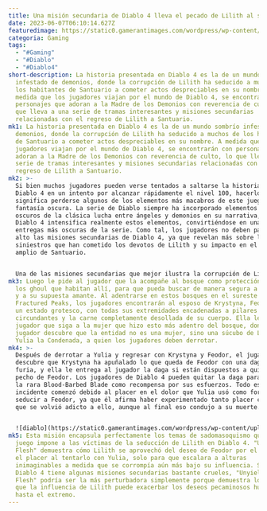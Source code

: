 ```yaml
---
title: Una misión secundaria de Diablo 4 lleva el pecado de Lilith al siguiente nivel.
date: 2023-06-07T06:10:14.627Z
featuredimage: https://static0.gamerantimages.com/wordpress/wp-content/uploads/2023/06/diablo-4-lilith-fractured-peaks-side-quest-unyielding-flesh.jpg?q=50&fit=contain&w=1140&h=&dpr=1.5
categoria: Gaming
tags:
  - "#Gaming"
  - "#Diablo"
  - "#Diablo4"
short-description: La historia presentada en Diablo 4 es la de un mundo sombrío
  infestado de demonios, donde la corrupción de Lilith ha seducido a muchos de
  los habitantes de Santuario a cometer actos despreciables en su nombre. A
  medida que los jugadores viajan por el mundo de Diablo 4, se encontrarán con
  personajes que adoran a la Madre de los Demonios con reverencia de culto, lo
  que lleva a una serie de tramas interesantes y misiones secundarias
  relacionadas con el regreso de Lilith a Santuario.
mk1: La historia presentada en Diablo 4 es la de un mundo sombrío infestado de
  demonios, donde la corrupción de Lilith ha seducido a muchos de los habitantes
  de Santuario a cometer actos despreciables en su nombre. A medida que los
  jugadores viajan por el mundo de Diablo 4, se encontrarán con personajes que
  adoran a la Madre de los Demonios con reverencia de culto, lo que lleva a una
  serie de tramas interesantes y misiones secundarias relacionadas con el
  regreso de Lilith a Santuario.
mk2: >-
  Si bien muchos jugadores pueden verse tentados a saltarse la historia de
  Diablo 4 en un intento por alcanzar rápidamente el nivel 100, hacerlo
  significa perderse algunos de los elementos más macabros de este juego de
  fantasía oscura. La serie de Diablo siempre ha incorporado elementos más
  oscuros de la clásica lucha entre ángeles y demonios en su narrativa, pero
  Diablo 4 intensifica realmente estos elementos, convirtiéndose en una de las
  entregas más oscuras de la serie. Como tal, los jugadores no deben pasar por
  alto las misiones secundarias de Diablo 4, ya que revelan más sobre los actos
  siniestros que han cometido los devotos de Lilith y su impacto en el mundo más
  amplio de Santuario.


  Una de las misiones secundarias que mejor ilustra la corrupción de Lilith en Diablo 4 es la misión secundaria "Unyielding Flesh" que los jugadores pueden adquirir al hablar con Krystyna en Yelesna, en la región de Fractured Peaks. Esta es una zona de principios de juego a la que la mayoría de los jugadores llegarán mientras siguen la misión principal del Acto 1, y los jugadores pueden hablar con la mujer al este del punto de ruta de Yelesna para activar esta misión. La misión comienza de manera inocua, con Krystyna diciéndole al jugador que sospecha que su esposo le está siendo infiel, ya que lo vieron escabullirse en medio de la noche con otra mujer.
mk3: Luego le pide al jugador que la acompañe al bosque como protección contra
  los ghoul que habitan allí, para que pueda buscar de manera segura a su esposo
  y a su supuesta amante. Al adentrarse en estos bosques en el sureste de
  Fractured Peaks, los jugadores encontrarán al esposo de Krystyna, Feodor, en
  un estado grotesco, con todas sus extremidades encadenadas a pilares
  circundantes y la carne completamente desollada de su cuerpo. Ella le pide al
  jugador que siga a la mujer que hizo esto más adentro del bosque, donde el
  jugador descubre que la entidad no es una mujer, sino una súcubo de Lilith,
  Yulia la Condenada, a quien los jugadores deben derrotar.
mk4: >-
  Después de derrotar a Yulia y regresar con Krystyna y Feodor, el jugador
  descubre que Krystyna ha apuñalado lo que queda de Feodor con una daga en su
  furia, y ella le entrega al jugador la daga si están dispuestos a quitarla del
  pecho de Feodor. Los jugadores de Diablo 4 pueden quitar la daga para recibir
  la rara Blood-Barbed Blade como recompensa por sus esfuerzos. Todo este
  incidente comenzó debido al placer en el dolor que Yulia usó como forma de
  seducir a Feodor, ya que él afirma haber experimentado tanto placer como dolor
  que se volvió adicto a ello, aunque al final eso condujo a su muerte. 


  ![diablo](https://static0.gamerantimages.com/wordpress/wp-content/uploads/2023/05/diablo-4-unyielding-flesh-quest-02.jpg?q=50&fit=crop&w=1500&dpr=1.5 "diablo")
mk5: Esta misión encapsula perfectamente los temas de sadomasoquismo que el
  juego impone a las víctimas de la seducción de Lilith en Diablo 4. "Unyielding
  Flesh" demuestra cómo Lilith se aprovechó del deseo de Feodor por el dolor y
  el placer al tentarlo con Yulia, solo para que escalara a alturas
  inimaginables a medida que se corrompía aún más bajo su influencia. Si bien
  Diablo 4 tiene algunas misiones secundarias bastante crueles, "Unyielding
  Flesh" podría ser la más perturbadora simplemente porque demuestra lo rápido
  que la influencia de Lilith puede exacerbar los deseos pecaminosos humanos
  hasta el extremo.
---
```

